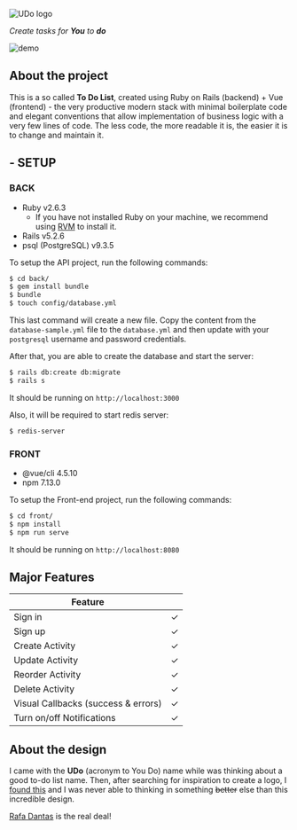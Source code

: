 ![UDo logo](https://i.ibb.co/mNZNqcD/logo.png)
<br />

*Create tasks for **You** to **do*** 

![demo](https://i.ibb.co/WD2X0Rb/720c.gif)

## About the project

This is a so called **To Do List**, created using Ruby on Rails (backend) + Vue (frontend) - the very productive modern stack with minimal boilerplate code and elegant conventions that allow implementation of business logic with a very few lines of code. The less code, the more readable it is, the easier it is to change and maintain it.


## - SETUP

### BACK

- Ruby v2.6.3
	- If you have not installed Ruby on your machine, we recommend using  [RVM](https://rvm.io/) to install it.
- Rails v5.2.6
- psql (PostgreSQL) v9.3.5

To setup the API project, run the following commands:
```bash
$ cd back/
$ gem install bundle
$ bundle
$ touch config/database.yml
```

This last command will create a new file. Copy the content from the `database-sample.yml` file to the `database.yml` and then update with your `postgresql` username and password credentials.

After that, you are able to create the database and start the server:

```bash
$ rails db:create db:migrate
$ rails s
```
It should be running on `http://localhost:3000`

Also, it will be required to start redis server:
```bash
$ redis-server
```

### FRONT

- @vue/cli 4.5.10
- npm 7.13.0

To setup the Front-end project, run the following commands:
```bash
$ cd front/
$ npm install
$ npm run serve
```

It should be running on `http://localhost:8080`


## Major Features

| Feature |  |
| --- | --- |
| Sign in | ✓ |
| Sign up | ✓ |
| Create Activity | ✓ |
| Update Activity | ✓ |
| Reorder Activity | ✓ |
| Delete Activity | ✓ |
| Visual Callbacks (success & errors) | ✓ |
| Turn on/off Notifications | ✓ |



## About the design

I came with the **UDo** (acronym to You Do) name while was thinking about a good to-do list name. Then, after searching for inspiration to create a logo, I [found this](https://www.behance.net/gallery/102541371/UDo) and I was never able to thinking in something <span style="text-decoration: line-through;">better</span> else than this incredible design.

[Rafa Dantas](https://www.behance.net/rafadantas) is the real deal!
